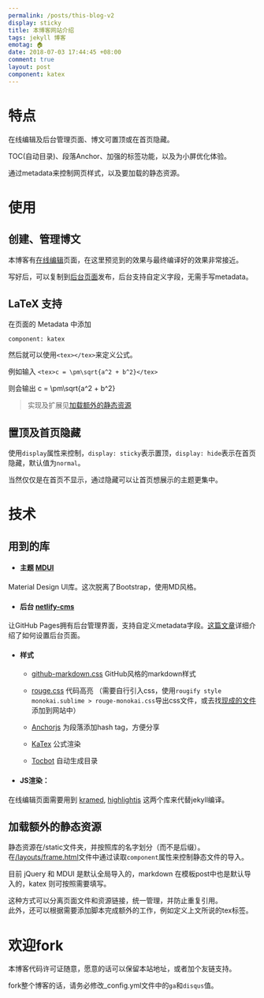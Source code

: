 ```yaml
---
permalink: /posts/this-blog-v2
display: sticky
title: 本博客网站介绍
tags: jekyll 博客
emotag: 🏠
date: 2018-07-03 17:44:45 +08:00
comment: true
layout: post
component: katex
---
```


# 特点

在线编辑及后台管理页面、博文可置顶或在首页隐藏。

TOC(自动目录)、段落Anchor、加强的标签功能，以及为小屏优化体验。

通过metadata来控制网页样式，以及要加载的静态资源。

# 使用

## 创建、管理博文

本博客有[在线编辑](/create)页面，在这里预览到的效果与最终编译好的效果非常接近。

写好后，可以复制到[后台页面](/admin)发布，后台支持自定义字段，无需手写metadata。


## LaTeX 支持

在页面的 Metadata 中添加

```
component: katex
```

然后就可以使用`<tex></tex>`来定义公式。

例如输入 `<tex>c = \pm\sqrt{a^2 + b^2}</tex>`

则会输出 <tex>c = \pm\sqrt{a^2 + b^2}</tex>

> 实现及扩展见[加载额外的静态资源](#加载额外的静态资源)


## 置顶及首页隐藏

使用`display`属性来控制，`display: sticky`表示置顶，`display: hide`表示在首页隐藏，默认值为`normal`。

当然仅仅是在首页不显示，通过隐藏可以让首页想展示的主题更集中。


# 技术

## 用到的库

- #### 主题 [MDUI](https://www.mdui.org/)

Material Design UI库。这次脱离了Bootstrap，使用MD风格。

- #### 后台 [netlify-cms](https://github.com/netlify/netlify-cms)

让GitHub Pages拥有后台管理界面，支持自定义metadata字段。[这篇文章](/posts/netlify-as-github-pages-cms)详细介绍了如何设置后台页面。

- #### 样式

  - [github-markdown.css](https://github.com/sindresorhus/github-markdown-css) GitHub风格的markdown样式

  - [rouge.css](https://github.com/jneen/rouge) 代码高亮 （需要自行引入css，使用`rougify style monokai.sublime > rouge-monokai.css`导出css文件，或去找[现成的文件](https://github.com/XUJINKAI/XUJINKAI.github.io/blob/master/static/render/rouge-monokai.css)添加到网站中）

  - [Anchorjs](https://www.bryanbraun.com/anchorjs/") 为段落添加hash tag，方便分享

  - [KaTex](https://khan.github.io/KaTeX/) 公式渲染

  - [Tocbot](https://tscanlin.github.io/tocbot/) 自动生成目录

- #### JS渲染：

在线编辑页面需要用到 [kramed](https://github.com/GitbookIO/kramed), [highlightjs](https://highlightjs.org/) 这两个库来代替jekyll编译。


## 加载额外的静态资源

静态资源在/static文件夹，并按照库的名字划分（而不是后缀）。  
在[/layouts/frame.html](https://github.com/XUJINKAI/XUJINKAI.github.io/blob/master/_layouts/frame.html)文件中通过读取`component`属性来控制静态文件的导入。

目前 jQuery 和 MDUI 是默认全局导入的，markdown 在模板post中也是默认导入的，katex 则可按照需要填写。

这种方式可以分离页面文件和资源链接，统一管理，并防止重复引用。  
此外，还可以根据需要添加脚本完成额外的工作，例如定义上文所说的tex标签。


# 欢迎fork

本博客代码许可证随意，愿意的话可以保留本站地址，或者加个友链支持。

fork整个博客的话，请务必修改_config.yml文件中的`ga`和`disqus`值。